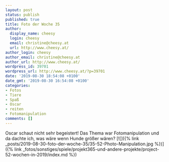 ```yaml
---
layout: post
status: publish
published: true
title: Foto der Woche 35
author:
  display_name: cheesy
  login: cheesy
  email: christine@cheesy.at
  url: http://www.cheesy.at/
author_login: cheesy
author_email: christine@cheesy.at
author_url: http://www.cheesy.at/
wordpress_id: 39701
wordpress_url: http://www.cheesy.at/?p=39701
date: '2019-08-30 18:54:08 +0100'
date_gmt: '2019-08-30 16:54:08 +0100'
categories:
- Fotos
- Tiere
- Spaß
- Oscar
- reiten
- Fotomanipulation
comments: []
---
```

Oscar schaut nicht sehr begeistert! Das Thema war Fotomanipulation und da dachte ich, was wäre wenn Hunde größer wären?
[![]({% link _posts/2019-08-30-foto-der-woche-35/35-52-Photo-Manipulation.jpg %})]({% link _fotos/sonstiges/spiele/projekt365-und-andere-projekte/project-52-wochen-in-2019/index.md %})

